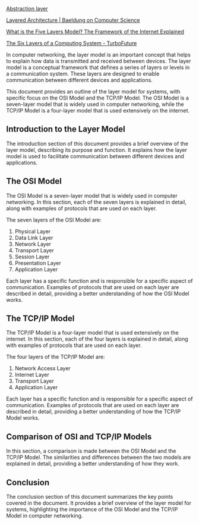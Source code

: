 [Abstraction layer](https://en.wikipedia.org/wiki/Abstraction_layer)

[Layered Architecture | Baeldung on Computer Science](https://www.baeldung.com/cs/layered-architecture)

[What is the Five Layers Model? The Framework of the Internet Explained](https://www.freecodecamp.org/news/the-five-layers-model-explained/)

[The Six Layers of a Computing System - TurboFuture](https://turbofuture.com/computers/Six-Layers-of-Computing-System)

In computer networking, the layer model is an important concept that helps to explain how data is transmitted and received between devices. The layer model is a conceptual framework that defines a series of layers or levels in a communication system. These layers are designed to enable communication between different devices and applications.

This document provides an outline of the layer model for systems, with specific focus on the OSI Model and the TCP/IP Model. The OSI Model is a seven-layer model that is widely used in computer networking, while the TCP/IP Model is a four-layer model that is used extensively on the internet.

## Introduction to the Layer Model

The introduction section of this document provides a brief overview of the layer model, describing its purpose and function. It explains how the layer model is used to facilitate communication between different devices and applications.

## The OSI Model

The OSI Model is a seven-layer model that is widely used in computer networking. In this section, each of the seven layers is explained in detail, along with examples of protocols that are used on each layer.

The seven layers of the OSI Model are:

1. Physical Layer
2. Data Link Layer
3. Network Layer
4. Transport Layer
5. Session Layer
6. Presentation Layer
7. Application Layer

Each layer has a specific function and is responsible for a specific aspect of communication. Examples of protocols that are used on each layer are described in detail, providing a better understanding of how the OSI Model works.

## The TCP/IP Model

The TCP/IP Model is a four-layer model that is used extensively on the internet. In this section, each of the four layers is explained in detail, along with examples of protocols that are used on each layer.

The four layers of the TCP/IP Model are:

1. Network Access Layer
2. Internet Layer
3. Transport Layer
4. Application Layer

Each layer has a specific function and is responsible for a specific aspect of communication. Examples of protocols that are used on each layer are described in detail, providing a better understanding of how the TCP/IP Model works.

## Comparison of OSI and TCP/IP Models

In this section, a comparison is made between the OSI Model and the TCP/IP Model. The similarities and differences between the two models are explained in detail, providing a better understanding of how they work.

## Conclusion

The conclusion section of this document summarizes the key points covered in the document. It provides a brief overview of the layer model for systems, highlighting the importance of the OSI Model and the TCP/IP Model in computer networking.